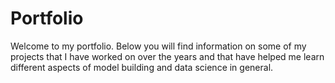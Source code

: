 # Portfolio

Welcome to my portfolio. Below you will find information on some of my projects that I have worked on over the years and that have helped me learn different aspects of model building and data science in general. 
